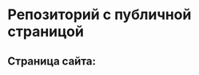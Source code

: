 # Репозиторий с публичной страницой
## Страница сайта:
<!--здесь будет ссылка на публичную страницу-->